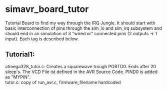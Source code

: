 # simavr_board_tutor
Tutorial Board to find my way through the IRQ Jungle. It should start with basic interconnection of pins through the sim_io and sim_irq subsystem and should end in an simulation of 3 "wired or" connected pins (2 outputs -> 1 input). Each tag is described below.

## Tutorial1:
atmega328_tutor.c: Creates a squarewave trough PORTD0. Ends after 20 sleep's. The VCD File ist defined in the AVR Source Code. PIND0 is added as "MYPIN".  
tutor.c: copy of run_avr.c, firmware_filename hardcoded
